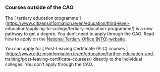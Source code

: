 ###  **Courses outside of the CAO**

The [ tertiary education programme
](https://www.citizensinformation.ie/en/education/third-level-
education/applying-to-college/tertiary-education-programme/) is a new pathway
to get a degree. You don’t need to apply through the CAO. Read how to apply on
the [ National Tertiary Office (NTO) website ](https://nto.hea.ie/courses/) .

You can apply for [ Post-Leaving Certificate (PLC) courses
](https://www.citizensinformation.ie/en/education/further-education-and-
training/post-leaving-certificate-courses/) directly to the individual
colleges. You don’t apply through the CAO.
